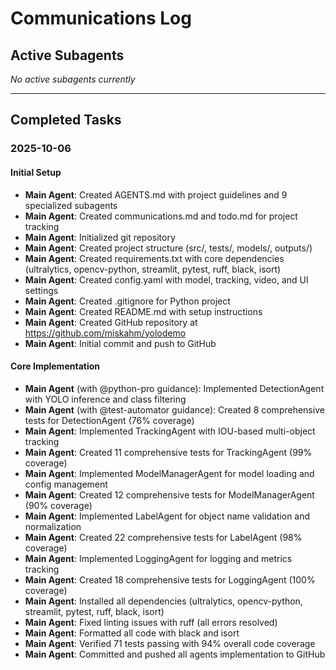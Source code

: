 # Communications Log

## Active Subagents

*No active subagents currently*

---

## Completed Tasks

### 2025-10-06

#### Initial Setup
- **Main Agent**: Created AGENTS.md with project guidelines and 9 specialized subagents
- **Main Agent**: Created communications.md and todo.md for project tracking
- **Main Agent**: Initialized git repository
- **Main Agent**: Created project structure (src/, tests/, models/, outputs/)
- **Main Agent**: Created requirements.txt with core dependencies (ultralytics, opencv-python, streamlit, pytest, ruff, black, isort)
- **Main Agent**: Created config.yaml with model, tracking, video, and UI settings
- **Main Agent**: Created .gitignore for Python project
- **Main Agent**: Created README.md with setup instructions
- **Main Agent**: Created GitHub repository at https://github.com/miskahm/yolodemo
- **Main Agent**: Initial commit and push to GitHub

#### Core Implementation
- **Main Agent** (with @python-pro guidance): Implemented DetectionAgent with YOLO inference and class filtering
- **Main Agent** (with @test-automator guidance): Created 8 comprehensive tests for DetectionAgent (76% coverage)
- **Main Agent**: Implemented TrackingAgent with IOU-based multi-object tracking
- **Main Agent**: Created 11 comprehensive tests for TrackingAgent (99% coverage)
- **Main Agent**: Implemented ModelManagerAgent for model loading and config management
- **Main Agent**: Created 12 comprehensive tests for ModelManagerAgent (90% coverage)
- **Main Agent**: Implemented LabelAgent for object name validation and normalization
- **Main Agent**: Created 22 comprehensive tests for LabelAgent (98% coverage)
- **Main Agent**: Implemented LoggingAgent for logging and metrics tracking
- **Main Agent**: Created 18 comprehensive tests for LoggingAgent (100% coverage)
- **Main Agent**: Installed all dependencies (ultralytics, opencv-python, streamlit, pytest, ruff, black, isort)
- **Main Agent**: Fixed linting issues with ruff (all errors resolved)
- **Main Agent**: Formatted all code with black and isort
- **Main Agent**: Verified 71 tests passing with 94% overall code coverage
- **Main Agent**: Committed and pushed all agents implementation to GitHub
